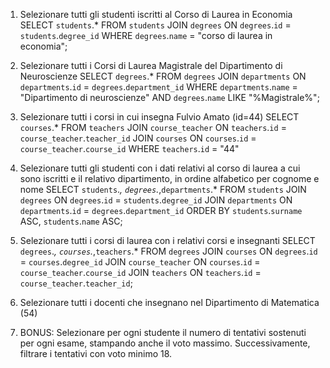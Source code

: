 1. Selezionare tutti gli studenti iscritti al Corso di Laurea in Economia
SELECT `students`.*
FROM `students`
JOIN `degrees`
ON `degrees`.`id` = `students`.`degree_id`
WHERE `degrees`.`name` = "corso di laurea in economia";

2. Selezionare tutti i Corsi di Laurea Magistrale del Dipartimento di Neuroscienze
SELECT `degrees`.*
FROM `degrees`
JOIN `departments`
ON `departments`.`id` = `degrees`.`department_id`
WHERE `departments`.`name` = "Dipartimento di neuroscienze"
AND `degrees`.`name` LIKE "%Magistrale%";

3. Selezionare tutti i corsi in cui insegna Fulvio Amato (id=44)
SELECT `courses`.*
FROM `teachers`
JOIN `course_teacher`
ON `teachers`.`id` = `course_teacher`.`teacher_id`
JOIN `courses`
ON `courses`.`id` = `course_teacher`.`course_id`
WHERE `teachers`.`id` = "44" 

4. Selezionare tutti gli studenti con i dati relativi al corso di laurea a cui
sono iscritti e il relativo dipartimento, in ordine alfabetico per cognome e
nome
SELECT `students`.*, `degrees`.*,`departments`.*
FROM `students`
JOIN `degrees`
ON `degrees`.`id` = `students`.`degree_id`
JOIN `departments`
ON `departments`.`id` = `degrees`.`department_id`
ORDER BY `students`.`surname` ASC, `students`.`name` ASC;

5. Selezionare tutti i corsi di laurea con i relativi corsi e insegnanti
SELECT `degrees`.*, `courses`.*,`teachers`.*
FROM `degrees`
JOIN `courses`
ON `degrees`.`id` = `courses`.`degree_id`
JOIN `course_teacher`
ON `courses`.`id` = `course_teacher`.`course_id`
JOIN `teachers`
ON `teachers`.`id` = `course_teacher`.`teacher_id`;

6. Selezionare tutti i docenti che insegnano nel Dipartimento di
Matematica (54)
7. BONUS: Selezionare per ogni studente il numero di tentativi sostenuti
per ogni esame, stampando anche il voto massimo. Successivamente,
filtrare i tentativi con voto minimo 18.